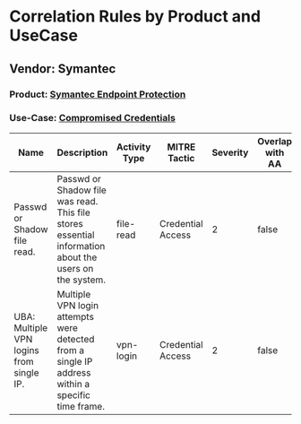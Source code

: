 Correlation Rules by Product and UseCase
========================================
Vendor: Symantec
----------------
### Product: [Symantec Endpoint Protection](../ds_symantec_symantec_endpoint_protection.md)
### Use-Case: [Compromised Credentials](../../../../UseCases/uc_compromised_credentials.md)

| Name    | Description    | Activity Type | MITRE Tactic      | Severity | Overlap with AA |
| ---- | ---- | ---- | ---- | -------- | ---- |
| Passwd or Shadow file read.    | Passwd or Shadow file was read. This file stores essential information about the users on the system. | file-read     | Credential Access | 2        | false    |
| UBA: Multiple VPN logins from single IP. | Multiple VPN login attempts were detected from a single IP address within a specific time frame.      | vpn-login     | Credential Access | 2        | false    |